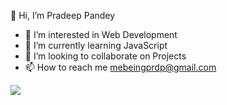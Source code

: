  👋 Hi, I’m Pradeep Pandey 





- 👀 I’m interested in Web Development 
- 🌱 I’m currently learning JavaScript 
- 💞️ I’m looking to collaborate on Projects
- 📫 How to reach me mebeingprdp@gmail.com 



<img src="https://github-readme-stats.vercel.app/api?username=pandey-pradeep&&show_icons=true&title_color=ffffff&icon_color=bb2acf&text_color=daf7dc&bg_color=1B1212">

<!---
pandey-pradeep/pandey-pradeep is a ✨ special ✨ repository because its `README.md` (this file) appears on your GitHub profile.
You can click the Preview link to take a look at your changes.
--->
